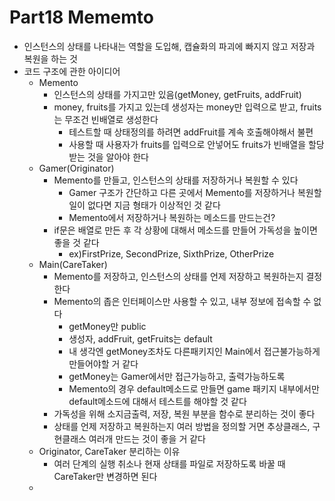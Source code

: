 # Part18 Mememto
- 인스턴스의 상태를 나타내는 역할을 도입해, 캡슐화의 파괴에 빠지지 않고 저장과 복원을 하는 것
- 코드 구조에 관한 아이디어
  - Memento
    - 인스턴스의 상태를 가지고만 있음(getMoney, getFruits, addFruit)
    - money, fruits를 가지고 있는데 생성자는 money만 입력으로 받고, fruits는 무조건 빈배열로 생성한다
      - 테스트할 때 상태정의를 하려면 addFruit를 계속 호출해야해서 불편
      - 사용할 때 사용자가 fruits를 입력으로 안넣어도 fruits가 빈배열을 할당받는 것을 알아야 한다
  - Gamer(Originator)
    - Memento를 만들고, 인스턴스의 상태를 저장하거나 복원할 수 있다
      - Gamer 구조가 간단하고 다른 곳에서 Memento를 저장하거나 복원할 일이 없다면 지금 형태가 이상적인 것 같다
      - Memento에서 저장하거나 복원하는 메소드를 만드는건?
    - if문은 배열로 만든 후 각 상황에 대해서 메소드를 만들어 가독성을 높이면 좋을 것 같다
      - ex)FirstPrize, SecondPrize, SixthPrize, OtherPrize
  - Main(CareTaker)
    - Memento를 저장하고, 인스턴스의 상태를 언제 저장하고 복원하는지 결정한다
    - Memento의 좁은 인터페이스만 사용할 수 있고, 내부 정보에 접속할 수 없다
      - getMoney만 public
      - 생성자, addFruit, getFruits는 default
      - 내 생각엔 getMoney조차도 다른패키지인 Main에서 접근불가능하게 만들어야할 거 같다
      - getMoney는 Gamer에서만 접근가능하고, 출력가능하도록
      - Memento의 경우 default메소드로 만들면 game 패키지 내부에서만 default메소드에 대해서 테스트를 해야할 것 같다
    - 가독성을 위해 소지금출력, 저장, 복원 부분을 함수로 분리하는 것이 좋다
    - 상태를 언제 저장하고 복원하는지 여러 방법을 정의할 거면 추상클래스, 구현클래스 여러개 만드는 것이 좋을 거 같다
  - Originator, CareTaker 분리하는 이유
    - 여러 단계의 실행 취소나 현재 상태를 파일로 저장하도록 바꿀 때 CareTaker만 변경하면 된다
  - 
